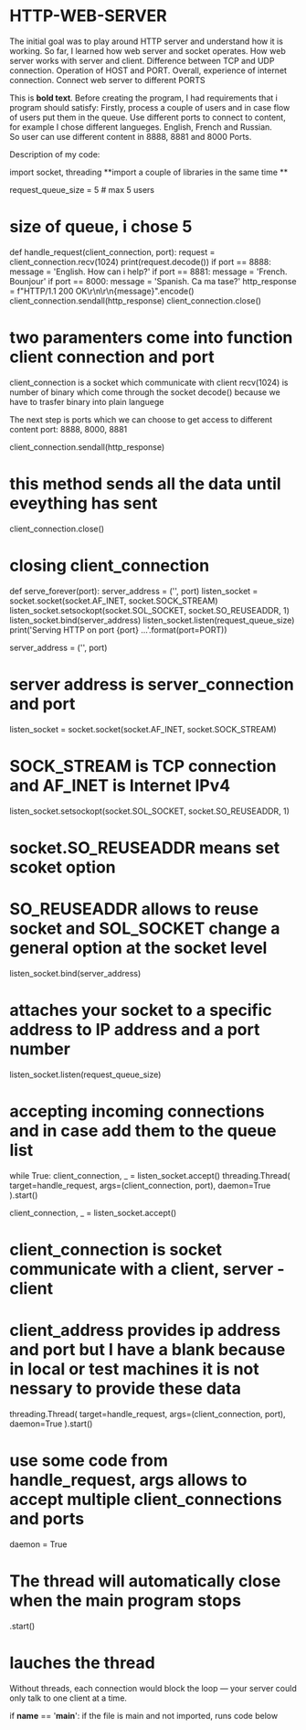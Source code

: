 # HTTP-WEB-SERVER
The initial goal was to play around HTTP server and understand how it is working. So far, I learned how web server and socket operates. How web server works with server and client. 
Difference between TCP and UDP connection. 
Operation of HOST and PORT. 
Overall, experience of internet connection. 
Connect web server to different PORTS 

This is **bold text**.
Before creating the program, I had requirements that i program should satisfy:
Firstly, process a couple of users and in case flow of users put them in the queue. Use different ports to connect to content, for example I chose different langueges. English, French and Russian.  
So user can use different content in 8888, 8881 and 8000 Ports. 


Description of my code:


import socket, threading 
**import a couple of libraries in the same time **

request_queue_size = 5 # max 5 users
# size of queue, i chose 5 


def handle_request(client_connection, port):
    request = client_connection.recv(1024)
    print(request.decode())
    if port == 8888:
        message = 'English. How can i help?'
    if port == 8881:
        message = 'French. Bounjour'
    if port == 8000:
        message = 'Spanish. Ca ma tase?'
    http_response = f"HTTP/1.1 200 OK\r\n\r\n{message}".encode()
    client_connection.sendall(http_response)
    client_connection.close()


# two paramenters come into function client connection and port 
client_connection is a socket which communicate with client 
recv(1024) is number of binary which come through the socket 
decode() because we have to trasfer binary into plain languege 

The next step is ports which we can choose to get access to different content
port: 8888, 8000, 8881

client_connection.sendall(http_response)
# this method sends all the data until eveything has sent
client_connection.close()
# closing client_connection 


def serve_forever(port):
    server_address = ('', port)
    listen_socket = socket.socket(socket.AF_INET, socket.SOCK_STREAM)
    listen_socket.setsockopt(socket.SOL_SOCKET, socket.SO_REUSEADDR, 1)
    listen_socket.bind(server_address)
    listen_socket.listen(request_queue_size)
    print('Serving HTTP on port {port} ...'.format(port=PORT))
    
server_address = ('', port)
# server address is server_connection and port 
listen_socket = socket.socket(socket.AF_INET, socket.SOCK_STREAM)
# SOCK_STREAM is TCP connection and AF_INET is Internet IPv4
listen_socket.setsockopt(socket.SOL_SOCKET, socket.SO_REUSEADDR, 1)
# socket.SO_REUSEADDR means set scoket option 
# SO_REUSEADDR allows to reuse socket and SOL_SOCKET change a general option at the socket level 
listen_socket.bind(server_address)
# attaches your socket to a specific address to IP address and a port number
listen_socket.listen(request_queue_size)
# accepting incoming connections and in case add them to the queue list 


while True:
        client_connection, _ = listen_socket.accept()
        threading.Thread(
            target=handle_request,
            args=(client_connection, port),
            daemon=True
        ).start()

client_connection, _ = listen_socket.accept()
#  client_connection is socket communicate with a client, server - client 
# client_address provides ip address and port but I have a blank because in local or test machines it is not nessary to provide these data
threading.Thread(
            target=handle_request,
            args=(client_connection, port),
            daemon=True
        ).start()

# use some code from handle_request, args allows to accept multiple client_connections and ports 
daemon = True 
# The thread will automatically close when the main program stops 
.start()
# lauches the thread 
Without threads, each connection would block the loop — your server could only talk to one client at a time.

if __name__ == '__main__':
if the file is main and not imported, runs code below
